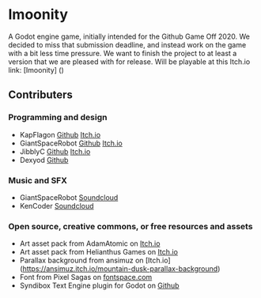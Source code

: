 # Imoonity
A Godot engine game, initially intended for the Github Game Off 2020. 
We decided to miss that submission deadline, and instead work on the game with a bit less time pressure. 
We want to finish the project to at least a version that we are pleased with for release. 
Will be playable at this Itch.io link: [Imoonity] ()

## Contributers 
### Programming and design
- KapFlagon [Github](https://github.com/KapFlagon) [Itch.io](https://kapflagon.itch.io/)
- GiantSpaceRobot [Github](https://github.com/GiantSpaceRobot) [Itch.io](https://giantspacerobot.itch.io/)
- JibblyC [Github](https://github.com/JibblyC) [Itch.io](https://yummyjibblybits.itch.io/)
- Dexyod [Github](https://github.com/Dexyod)

### Music and SFX
- GiantSpaceRobot [Soundcloud](https://soundcloud.com/paul-donovan-755480553)
- KenCoder [Soundcloud](https://soundcloud.com/ken-baker)

### Open source, creative commons, or free resources and assets
- Art asset pack from AdamAtomic on [Itch.io](https://adamatomic.itch.io/abandonauts)
- Art asset pack from Helianthus Games on [Itch.io](https://helianthus-games.itch.io/pixel-art-planets)
- Parallax background from ansimuz on [Itch.io] (https://ansimuz.itch.io/mountain-dusk-parallax-background)
- Font from Pixel Sagas on [fontspace.com](https://www.fontspace.com/pixel-coleco-font-f21542)
- Syndibox Text Engine plugin for Godot on [Github](https://github.com/Sudospective/syndibox)